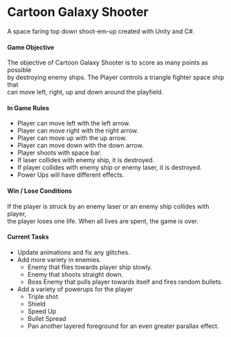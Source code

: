 # Cartoon Galaxy Shooter

A space faring top down shoot-em-up created with Unity and C#.

#### Game Objective

The objective of Cartoon Galaxy Shooter is to score as many points as possible <br>
by destroying enemy ships. The Player controls a triangle fighter space ship that <br>
can move left, right, up and down around the playfield.

#### In Game Rules

- Player can move left with the left arrow.
- Player can move right with the right arrow.
- Player can move up with the up arrow.
- Player can move down with the down arrow.
- Player shoots with space bar.
- If laser collides with enemy ship, it is destroyed.
- If player collides with enemy ship or enemy laser, it is destroyed.
- Power Ups will have different effects.

#### Win / Lose Conditions

If the player is struck by an enemy laser or an enemy ship collides with player, <br>
the player loses one life. When all lives are spent, the game is over.

#### Current Tasks

- Update animations and fix any glitches.
- Add more variety in enemies.
    - Enemy that flies towards player ship slowly.
    - Enemy that shoots straight down.
    - Boss Enemy that pulls player towards itself and fires random bullets.
- Add a variety of powerups for the player
    - Triple shot
    - Shield
    - Speed Up
    - Bullet Spread
    - Pan another layered foreground for an even greater parallax effect.

